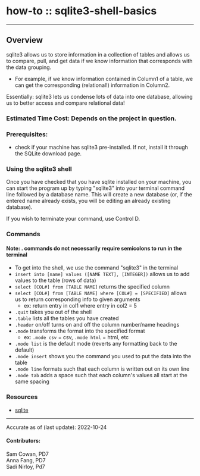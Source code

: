 # how-to :: sqlite3-shell-basics
---
## Overview
sqlite3 allows us to store information in a collection of tables and allows us to compare, pull, and get data if we know information that corresponds with the data grouping.
  * For example, if we know information contained in Column1 of a table, we can get the corresponding (relational!) information in Column2.

Essentially: sqlite3 lets us condense lots of data into one database, allowing us to better access and compare relational data!

### Estimated Time Cost: Depends on the project in question.

### Prerequisites:

- check if your machine has sqlite3 pre-installed. If not, install it through the SQLite download page.

### Using the sqlite3 shell
Once you have checked that you have sqlite installed on your machine, you can start the program up by typing "sqlite3" into your terminal command line followed by a database name. This will create a new database (or, if the entered name already exists, you will be editing an already existing database).

If you wish to terminate your command, use Control D.

### Commands

#### Note: . commands do not necessarily require semicolons to run in the terminal
- To get into the shell, we use the command "sqlite3" in the terminal
- `insert into [name] values ([NAME TEXT], [INTEGER])` allows us to add values to the table (rows of data)
- `select [COL#] from [TABLE NAME]` returns the specified column
- `select [COL#] from [TABLE NAME] where [COL#] = [SPECIFIED]` allows us to return corresponding info to given arguments
  * ex: return entry in col1 where entry in col2 = 5
- `.quit` takes you out of the shell
- `.table` lists all the tables you have created
- `.header` on/off turns on and off the column number/name headings
- `.mode` transforms the format into the specified format
  * ex: `.mode csv` = csv, `.mode html` = html, etc
- `.mode list` is the default mode (reverts any formatting back to the default)
- `.mode insert` shows you the command you used to put the data into the table
- `.mode line` formats such that each column is written out on its own line
- `.mode tab` adds a space such that each column's values all start at the same spacing


### Resources
* [sqlite](https://sqlite.org/cli.html)

---

Accurate as of (last update): 2022-10-24

#### Contributors:  
Sam Cowan, PD7  
Anna Fang, PD7  
Sadi Nirloy, Pd7  
